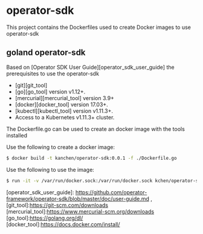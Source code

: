 # operator-sdk
This project contains the Dockerfiles used to create Docker images to use operator-sdk

## goland operator-sdk

Based on [Operator SDK User Guide][operator_sdk_user_guide]
the prerequisites to use the operator-sdk

- [git][git_tool]
- [go][go_tool] version v1.12+.
- [mercurial][mercurial_tool] version 3.9+
- [docker][docker_tool] version 17.03+.
- [kubectl][kubectl_tool] version v1.11.3+.
- Access to a Kubernetes v1.11.3+ cluster.

The Dockerfile.go can be used to create an docker image with the tools installed

Use the following to create a docker image:

```sh
$ docker build -t kanchen/operator-sdk:0.0.1 -f ./Dockerfile.go
```

Use the following to use the image:

```sh
$ run -it -v /var/run/docker.sock:/var/run/docker.sock kchen/operator-sdk:0.0.1 /bin/sh
```

[operator_sdk_user_guide]: https://github.com/operator-framework/operator-sdk/blob/master/doc/user-guide.md ,
[git_tool]:https://git-scm.com/downloads
[mercurial_tool]:https://www.mercurial-scm.org/downloads
[go_tool]:https://golang.org/dl/
[docker_tool]:https://docs.docker.com/install/

